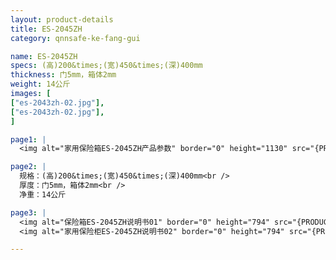 ```yaml
---
layout: product-details
title: ES-2045ZH
category: qnnsafe-ke-fang-gui

name: ES-2045ZH
specs: (高)200&times;(宽)450&times;(深)400mm
thickness: 门5mm，箱体2mm
weight: 14公斤
images: [
["es-2043zh-02.jpg"],
["es-2043zh-02.jpg"],
]

page1: |
  <img alt="家用保险箱ES-2045ZH产品参数" border="0" height="1130" src="{PRODUCT_IMAGES}twcps1.jpg" width="538" />

page2: |
  规格：(高)200&times;(宽)450&times;(深)400mm<br />
  厚度：门5mm，箱体2mm<br />
  净重：14公斤

page3: |
  <img alt="保险箱ES-2045ZH说明书01" border="0" height="794" src="{PRODUCT_IMAGES}es2045zh-sm01.jpg" width="538" /><br />
  <img alt="家用保险柜ES-2045ZH说明书02" border="0" height="794" src="{PRODUCT_IMAGES}es2045zh-sm02.jpg" width="538" />

---
```


